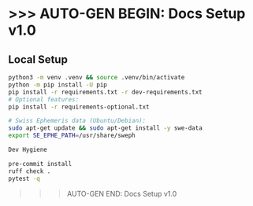 # >>> AUTO-GEN BEGIN: Docs Setup v1.0
## Local Setup
```bash
python3 -m venv .venv && source .venv/bin/activate
python -m pip install -U pip
pip install -r requirements.txt -r dev-requirements.txt
# Optional features:
pip install -r requirements-optional.txt

# Swiss Ephemeris data (Ubuntu/Debian):
sudo apt-get update && sudo apt-get install -y swe-data
export SE_EPHE_PATH=/usr/share/sweph

Dev Hygiene

pre-commit install
ruff check .
pytest -q
```

>>> AUTO-GEN END: Docs Setup v1.0
